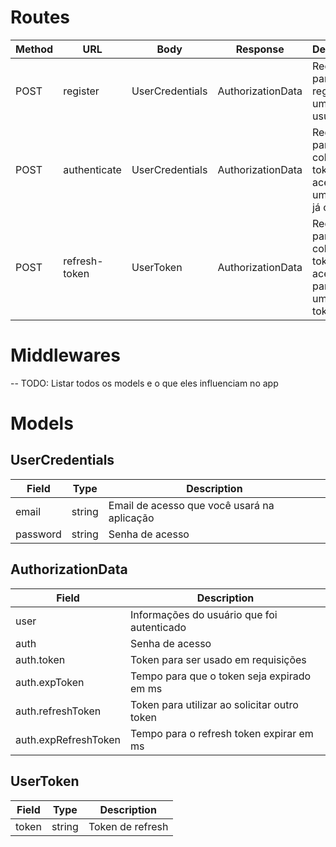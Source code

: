 
# Routes

| Method | URL           | Body            | Response          | Description                                                         |
| ------ | ------------- | --------------- | ----------------- | ------------------------------------------------------------------- |
| POST   | register      | UserCredentials | AuthorizationData | Requisição para registrar um novo usuário                           |
| POST   | authenticate  | UserCredentials | AuthorizationData | Requisição para coletar tokens de acesso de um usuário já criado    |
| POST   | refresh-token | UserToken       | AuthorizationData | Requisição para coletar tokens de acesso a partir de um outro token |

# Middlewares

-- TODO: Listar todos os models e o que eles influenciam no app

# Models

## UserCredentials

| Field    | Type   | Description                                 |
| -------- | ------ | ------------------------------------------- |
| email    | string | Email de acesso que você usará na aplicação |
| password | string | Senha de acesso                             |

## AuthorizationData

| Field                | Description                                  |
| -------------------- | -------------------------------------------- |
| user                 | Informações do usuário que foi autenticado   |
| auth                 | Senha de acesso                              |
| auth.token           | Token para ser usado em requisições          |
| auth.expToken        | Tempo para que o token seja expirado em ms   |
| auth.refreshToken    | Token para utilizar ao solicitar outro token |
| auth.expRefreshToken | Tempo para o refresh token expirar em ms     |

## UserToken

| Field | Type   | Description      |
| ----- | ------ | ---------------- |
| token | string | Token de refresh |
